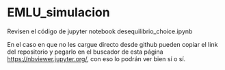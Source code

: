 # EMLU_simulacion

Revisen el código de jupyter notebook desequilibrio_choice.ipynb

En el caso en que no les cargue directo desde github pueden copiar el link del repositorio y pegarlo en el buscador de esta página https://nbviewer.jupyter.org/, con eso lo podrán ver bien sí o sí.
